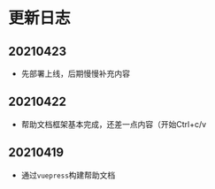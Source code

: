 # 更新日志

## 20210423

- 先部署上线，后期慢慢补充内容

## 20210422

- 帮助文档框架基本完成，还差一点内容（开始Ctrl+c/v

## 20210419

- 通过`vuepress`构建帮助文档
